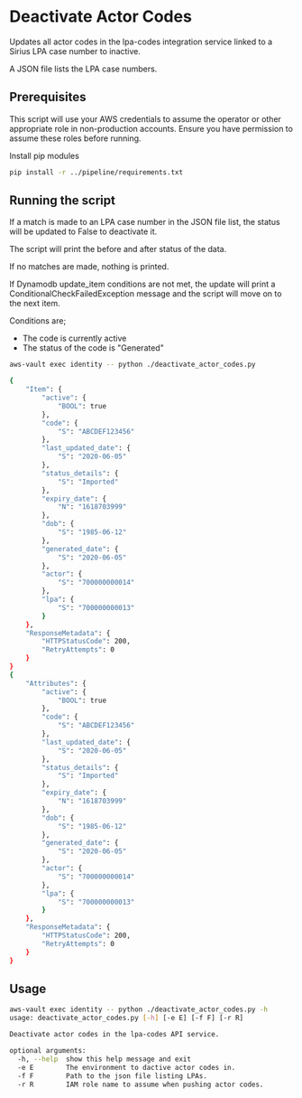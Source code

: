 # Deactivate Actor Codes

Updates all actor codes in the lpa-codes integration service linked to a Sirius LPA case number to inactive.

A JSON file lists the LPA case numbers.

## Prerequisites

This script will use your AWS credentials to assume the operator or other appropriate role in non-production accounts. Ensure you have permission to assume these roles before running.

Install pip modules

```bash
pip install -r ../pipeline/requirements.txt
```

## Running the script

If a match is made to an LPA case number in the JSON file list, the status will be updated to False to deactivate it.

The script will print the before and after status of the data.

If no matches are made, nothing is printed.

If Dynamodb update_item conditions are not met, the update will print a ConditionalCheckFailedException message and the script will move on to the next item.

Conditions are;

- The code is currently active
- The status of the code is "Generated"

```bash
aws-vault exec identity -- python ./deactivate_actor_codes.py

{
    "Item": {
        "active": {
            "BOOL": true
        },
        "code": {
            "S": "ABCDEF123456"
        },
        "last_updated_date": {
            "S": "2020-06-05"
        },
        "status_details": {
            "S": "Imported"
        },
        "expiry_date": {
            "N": "1618703999"
        },
        "dob": {
            "S": "1985-06-12"
        },
        "generated_date": {
            "S": "2020-06-05"
        },
        "actor": {
            "S": "700000000014"
        },
        "lpa": {
            "S": "700000000013"
        }
    },
    "ResponseMetadata": {
        "HTTPStatusCode": 200,
        "RetryAttempts": 0
    }
}
{
    "Attributes": {
        "active": {
            "BOOL": true
        },
        "code": {
            "S": "ABCDEF123456"
        },
        "last_updated_date": {
            "S": "2020-06-05"
        },
        "status_details": {
            "S": "Imported"
        },
        "expiry_date": {
            "N": "1618703999"
        },
        "dob": {
            "S": "1985-06-12"
        },
        "generated_date": {
            "S": "2020-06-05"
        },
        "actor": {
            "S": "700000000014"
        },
        "lpa": {
            "S": "700000000013"
        }
    },
    "ResponseMetadata": {
        "HTTPStatusCode": 200,
        "RetryAttempts": 0
    }
}
```

## Usage

```bash
aws-vault exec identity -- python ./deactivate_actor_codes.py -h
usage: deactivate_actor_codes.py [-h] [-e E] [-f F] [-r R]

Deactivate actor codes in the lpa-codes API service.

optional arguments:
  -h, --help  show this help message and exit
  -e E        The environment to dactive actor codes in.
  -f F        Path to the json file listing LPAs.
  -r R        IAM role name to assume when pushing actor codes.
```
